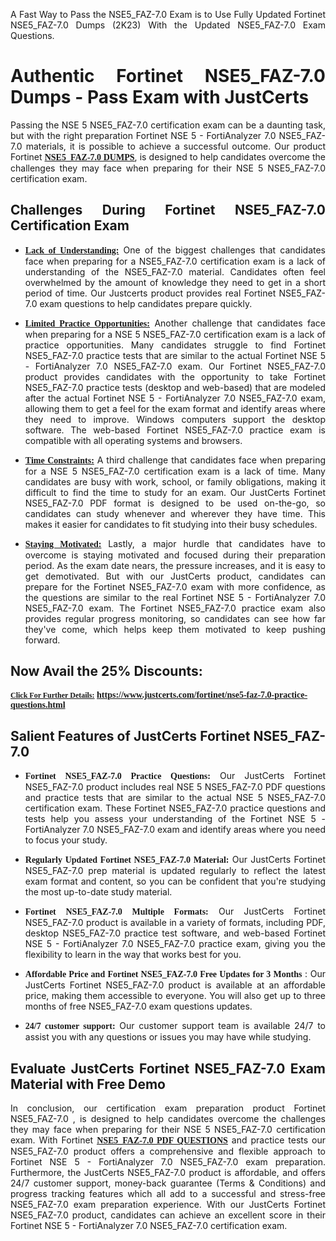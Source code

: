 <p dir="auto" style="text-align: justify;">A Fast Way to Pass the NSE5_FAZ-7.0 Exam is to Use Fully Updated Fortinet NSE5_FAZ-7.0 Dumps (2K23) With the Updated NSE5_FAZ-7.0 Exam Questions.</p>

<h1 style="text-align: justify;"><strong>Authentic Fortinet NSE5_FAZ-7.0 Dumps - Pass Exam with JustCerts</strong></h1>

<p style="text-align: justify;">Passing the NSE 5 NSE5_FAZ-7.0 certification exam can be a daunting task, but with the right preparation Fortinet NSE 5 - FortiAnalyzer 7.0 NSE5_FAZ-7.0 materials, it is possible to achieve a successful outcome. Our product Fortinet <strong><a href="https://www.justcerts.com/fortinet/nse5-faz-7.0-practice-questions.html"><span style="font-family:Georgia,serif;"><u>NSE5_FAZ-7.0 DUMPS</u></span></a></strong>, is designed to help candidates overcome the challenges they may face when preparing for their NSE 5 NSE5_FAZ-7.0 certification exam.</p>

<h2 style="text-align: justify;"><strong>Challenges During Fortinet NSE5_FAZ-7.0 Certification Exam</strong></h2>

<ul>
	<li style="text-align: justify;"><u><span style="font-family:Georgia,serif;"><strong>Lack of Understanding:</strong></span></u> One of the biggest challenges that candidates face when preparing for a NSE5_FAZ-7.0 certification exam is a lack of understanding of the NSE5_FAZ-7.0 material. Candidates often feel overwhelmed by the amount of knowledge they need to get in a short period of time. Our Justcerts product provides real Fortinet NSE5_FAZ-7.0 exam questions to help candidates prepare quickly.</li>
</ul>

<ul>
	<li style="text-align: justify;"><u><span style="font-family:Georgia,serif;"><strong>Limited Practice Opportunities:</strong></span></u> Another challenge that candidates face when preparing for a NSE 5 NSE5_FAZ-7.0 certification exam is a lack of practice opportunities. Many candidates struggle to find Fortinet NSE5_FAZ-7.0 practice tests that are similar to the actual Fortinet NSE 5 - FortiAnalyzer 7.0 NSE5_FAZ-7.0 exam. Our Fortinet NSE5_FAZ-7.0 product provides candidates with the opportunity to take Fortinet NSE5_FAZ-7.0 practice tests (desktop and web-based) that are modeled after the actual Fortinet NSE 5 - FortiAnalyzer 7.0 NSE5_FAZ-7.0 exam, allowing them to get a feel for the exam format and identify areas where they need to improve. Windows computers support the desktop software. The web-based Fortinet NSE5_FAZ-7.0 practice exam is compatible with all operating systems and browsers.</li>
</ul>

<ul>
	<li style="text-align: justify;"><u><span style="font-family:Georgia,serif;"><strong>Time Constraints:</strong></span></u> A third challenge that candidates face when preparing for a NSE 5 NSE5_FAZ-7.0 certification exam is a lack of time. Many candidates are busy with work, school, or family obligations, making it difficult to find the time to study for an exam. Our JustCerts Fortinet NSE5_FAZ-7.0 PDF format is designed to be used on-the-go, so candidates can study whenever and wherever they have time. This makes it easier for candidates to fit studying into their busy schedules.</li>
</ul>

<ul>
	<li style="text-align: justify;"><u><span style="font-family:Georgia,serif;"><strong>Staying Motivated:</strong></span></u> Lastly, a major hurdle that candidates have to overcome is staying motivated and focused during their preparation period. As the exam date nears, the pressure increases, and it is easy to get demotivated. But with our JustCerts product, candidates can prepare for the Fortinet NSE5_FAZ-7.0 exam with more confidence, as the questions are similar to the real Fortinet NSE 5 - FortiAnalyzer 7.0 NSE5_FAZ-7.0 exam. The Fortinet NSE5_FAZ-7.0 practice exam also provides regular progress monitoring, so candidates can see how far they've come, which helps keep them motivated to keep pushing forward.</li>
</ul>

<h2 style="text-align: justify;"><strong>Now Avail the 25% Discounts:</strong></h2>

<p><span style="font-size:12px;"><u><span style="font-family:Georgia,serif;"><strong>Click For Further Details:</strong></span></u></span><span style="font-size:14px;"><span style="font-family:Georgia,serif;"><strong> <a href="https://www.justcerts.com/fortinet/nse5-faz-7.0-practice-questions.html">https://www.justcerts.com/fortinet/nse5-faz-7.0-practice-questions.html</a></strong></span></span></p>

<h2 style="text-align: justify;"><strong>Salient Features of JustCerts Fortinet NSE5_FAZ-7.0</strong></h2>

<ul>
	<li style="text-align: justify;"><span style="font-family:Georgia,serif;"><strong>Fortinet NSE5_FAZ-7.0 Practice Questions:</strong></span> Our JustCerts Fortinet NSE5_FAZ-7.0 product includes real NSE 5 NSE5_FAZ-7.0 PDF questions and practice tests that are similar to the actual NSE 5 NSE5_FAZ-7.0 certification exam. These Fortinet NSE5_FAZ-7.0 practice questions and tests help you assess your understanding of the Fortinet NSE 5 - FortiAnalyzer 7.0 NSE5_FAZ-7.0 exam and identify areas where you need to focus your study.</li>
</ul>

<ul>
	<li style="text-align: justify;"><span style="font-family:Georgia,serif;"><strong>Regularly Updated Fortinet NSE5_FAZ-7.0 Material:</strong></span> Our JustCerts Fortinet NSE5_FAZ-7.0 prep material is updated regularly to reflect the latest exam format and content, so you can be confident that you're studying the most up-to-date study material.</li>
</ul>

<ul>
	<li style="text-align: justify;"><span style="font-family:Georgia,serif;"><strong>Fortinet NSE5_FAZ-7.0 Multiple Formats:</strong></span> Our JustCerts Fortinet NSE5_FAZ-7.0 product is available in a variety of formats, including PDF, desktop NSE5_FAZ-7.0 practice test software, and web-based Fortinet NSE 5 - FortiAnalyzer 7.0 NSE5_FAZ-7.0 practice exam, giving you the flexibility to learn in the way that works best for you.</li>
</ul>

<ul>
	<li style="text-align: justify;"><span style="font-family:Georgia,serif;"><strong>Affordable Price and Fortinet NSE5_FAZ-7.0 Free Updates for 3 Months</strong></span> : Our JustCerts Fortinet NSE5_FAZ-7.0 product is available at an affordable price, making them accessible to everyone. You will also get up to three months of free NSE5_FAZ-7.0 exam questions updates.</li>
</ul>

<ul>
	<li style="text-align: justify;"><span style="font-family:Georgia,serif;"><strong>24/7 customer support:</strong></span> Our customer support team is available 24/7 to assist you with any questions or issues you may have while studying.</li>
</ul>

<h2 style="text-align: justify;"><strong>Evaluate JustCerts Fortinet NSE5_FAZ-7.0 Exam Material with Free Demo</strong></h2>

<p style="text-align: justify;">In conclusion, our certification exam preparation product Fortinet NSE5_FAZ-7.0 , is designed to help candidates overcome the challenges they may face when preparing for their NSE 5 NSE5_FAZ-7.0 certification exam. With Fortinet <a href="https://www.justcerts.com/fortinet/nse5-faz-7.0-practice-questions.html"><u><strong><span style="font-family:Georgia,serif;">NSE5_FAZ-7.0 PDF QUESTIONS</span></strong></u></a> and practice tests our NSE5_FAZ-7.0 product offers a comprehensive and flexible approach to Fortinet NSE 5 - FortiAnalyzer 7.0 NSE5_FAZ-7.0 exam preparation. Furthermore, the JustCerts NSE5_FAZ-7.0 product is affordable, and offers 24/7 customer support, money-back guarantee (Terms & Conditions) and progress tracking features which all add to a successful and stress-free NSE5_FAZ-7.0 exam preparation experience. With our JustCerts Fortinet NSE5_FAZ-7.0 product, candidates can achieve an excellent score in their Fortinet NSE 5 - FortiAnalyzer 7.0 NSE5_FAZ-7.0 certification exam.</p>
